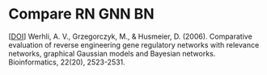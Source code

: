 # Compare RN GNN BN

[[DOI](https://academic.oup.com/bioinformatics/article/22/20/2523/218029)] Werhli, A. V., Grzegorczyk, M., & Husmeier, D. (2006). Comparative evaluation of reverse engineering gene regulatory networks with relevance networks, graphical Gaussian models and Bayesian networks. Bioinformatics, 22(20), 2523-2531.
